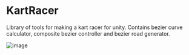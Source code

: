 # KartRacer
Library of tools for making a kart racer for unity. Contains bezier curve calculator, composite bezier controller and bezier road generator.

 ![image](https://github.com/isarob/KartRacer/assets/53587738/9b941226-ef33-4ee0-8111-8d6a2e11e2a9)
